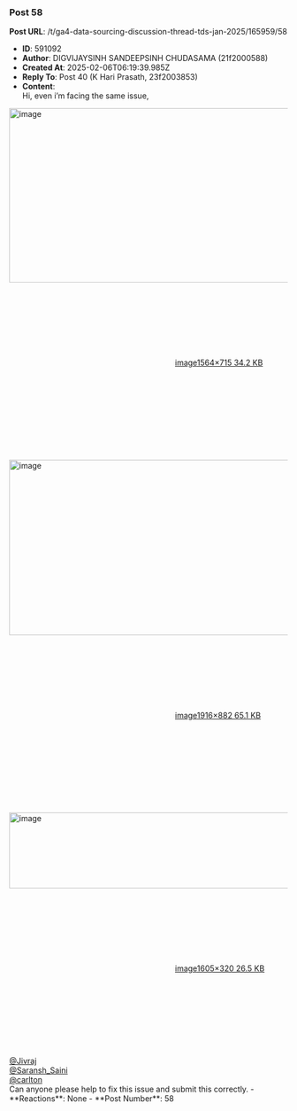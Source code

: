 ### Post 58
**Post URL**: /t/ga4-data-sourcing-discussion-thread-tds-jan-2025/165959/58
- **ID**: 591092
- **Author**: DIGVIJAYSINH SANDEEPSINH CHUDASAMA (21f2000588)
- **Created At**: 2025-02-06T06:19:39.985Z
- **Reply To**: Post 40 (K Hari Prasath, 23f2003853)
- **Content**:  
  Hi, even i’m facing the same issue,<br>
<div class="lightbox-wrapper"><a class="lightbox" href="https://europe1.discourse-cdn.com/flex013/uploads/iitm/original/3X/a/1/a17230380d3428649017c6e760ea0ece0b99bf39.png" data-download-href="/uploads/short-url/n2dwfvVuIAWs5KOXBj8U4ZYpUBb.png?dl=1" title="image" rel="noopener nofollow ugc"><img src="https://europe1.discourse-cdn.com/flex013/uploads/iitm/optimized/3X/a/1/a17230380d3428649017c6e760ea0ece0b99bf39_2_690x315.png" alt="image" data-base62-sha1="n2dwfvVuIAWs5KOXBj8U4ZYpUBb" width="690" height="315" srcset="https://europe1.discourse-cdn.com/flex013/uploads/iitm/optimized/3X/a/1/a17230380d3428649017c6e760ea0ece0b99bf39_2_690x315.png, https://europe1.discourse-cdn.com/flex013/uploads/iitm/optimized/3X/a/1/a17230380d3428649017c6e760ea0ece0b99bf39_2_1035x472.png 1.5x, https://europe1.discourse-cdn.com/flex013/uploads/iitm/optimized/3X/a/1/a17230380d3428649017c6e760ea0ece0b99bf39_2_1380x630.png 2x" data-dominant-color="0B0F14"><div class="meta"><svg class="fa d-icon d-icon-far-image svg-icon" aria-hidden="true"><use href="#far-image"></use></svg><span class="filename">image</span><span class="informations">1564×715 34.2 KB</span><svg class="fa d-icon d-icon-discourse-expand svg-icon" aria-hidden="true"><use href="#discourse-expand"></use></svg></div></a></div><br>
<div class="lightbox-wrapper"><a class="lightbox" href="https://europe1.discourse-cdn.com/flex013/uploads/iitm/original/3X/6/7/67b187b35695e941e3bdf04461e4c4fa050c6e4d.png" data-download-href="/uploads/short-url/eNjxdZJe9atOUa4dutTWMjif63P.png?dl=1" title="image" rel="noopener nofollow ugc"><img src="https://europe1.discourse-cdn.com/flex013/uploads/iitm/optimized/3X/6/7/67b187b35695e941e3bdf04461e4c4fa050c6e4d_2_690x317.png" alt="image" data-base62-sha1="eNjxdZJe9atOUa4dutTWMjif63P" width="690" height="317" srcset="https://europe1.discourse-cdn.com/flex013/uploads/iitm/optimized/3X/6/7/67b187b35695e941e3bdf04461e4c4fa050c6e4d_2_690x317.png, https://europe1.discourse-cdn.com/flex013/uploads/iitm/optimized/3X/6/7/67b187b35695e941e3bdf04461e4c4fa050c6e4d_2_1035x475.png 1.5x, https://europe1.discourse-cdn.com/flex013/uploads/iitm/optimized/3X/6/7/67b187b35695e941e3bdf04461e4c4fa050c6e4d_2_1380x634.png 2x" data-dominant-color="10151B"><div class="meta"><svg class="fa d-icon d-icon-far-image svg-icon" aria-hidden="true"><use href="#far-image"></use></svg><span class="filename">image</span><span class="informations">1916×882 65.1 KB</span><svg class="fa d-icon d-icon-discourse-expand svg-icon" aria-hidden="true"><use href="#discourse-expand"></use></svg></div></a></div><br>
<div class="lightbox-wrapper"><a class="lightbox" href="https://europe1.discourse-cdn.com/flex013/uploads/iitm/original/3X/5/d/5d7f290214dcf1065f3b373c28d04671ef69f7c6.png" data-download-href="/uploads/short-url/dl6Ql62KJpEVKRKNqm1UrBjTEeG.png?dl=1" title="image" rel="noopener nofollow ugc"><img src="https://europe1.discourse-cdn.com/flex013/uploads/iitm/optimized/3X/5/d/5d7f290214dcf1065f3b373c28d04671ef69f7c6_2_690x137.png" alt="image" data-base62-sha1="dl6Ql62KJpEVKRKNqm1UrBjTEeG" width="690" height="137" srcset="https://europe1.discourse-cdn.com/flex013/uploads/iitm/optimized/3X/5/d/5d7f290214dcf1065f3b373c28d04671ef69f7c6_2_690x137.png, https://europe1.discourse-cdn.com/flex013/uploads/iitm/optimized/3X/5/d/5d7f290214dcf1065f3b373c28d04671ef69f7c6_2_1035x205.png 1.5x, https://europe1.discourse-cdn.com/flex013/uploads/iitm/optimized/3X/5/d/5d7f290214dcf1065f3b373c28d04671ef69f7c6_2_1380x274.png 2x" data-dominant-color="282B2F"><div class="meta"><svg class="fa d-icon d-icon-far-image svg-icon" aria-hidden="true"><use href="#far-image"></use></svg><span class="filename">image</span><span class="informations">1605×320 26.5 KB</span><svg class="fa d-icon d-icon-discourse-expand svg-icon" aria-hidden="true"><use href="#discourse-expand"></use></svg></div></a></div>
<a class="mention" href="/u/jivraj">@Jivraj</a><br>
<a class="mention" href="/u/saransh_saini">@Saransh_Saini</a><br>
<a class="mention" href="/u/carlton">@carlton</a><br>
Can anyone please help to fix this issue and submit this correctly.
- **Reactions**: None
- **Post Number**: 58

